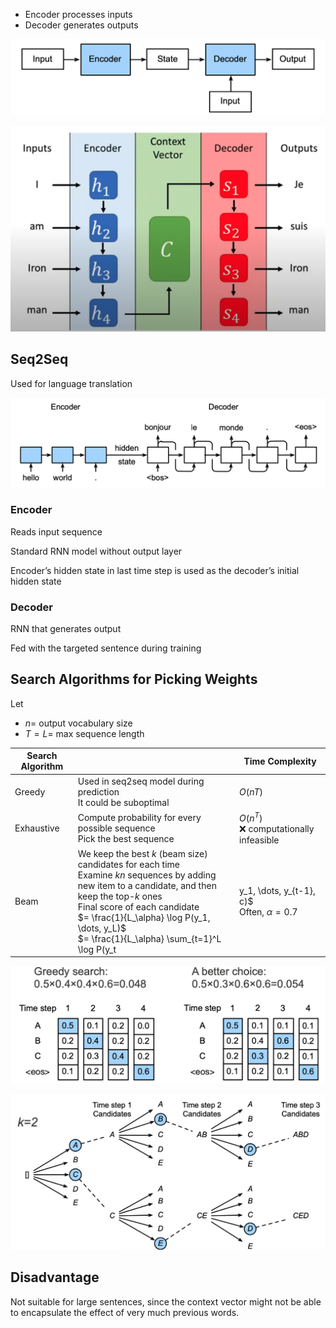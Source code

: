 - Encoder processes inputs
- Decoder generates outputs

![image-20230527225235767](./assets/image-20230527225235767.png)

![image-20230529222625107](./assets/image-20230529222625107.png)

## Seq2Seq

Used for language translation

![image-20230527225342777](./assets/image-20230527225342777.png)

### Encoder

Reads input sequence

Standard RNN model without output layer

Encoder’s hidden state in last time step is used as the decoder’s initial hidden state

### Decoder

RNN that generates output

Fed with the targeted sentence during training

## Search Algorithms for Picking Weights

Let

- $n =$ output vocabulary size
- $T = L =$ max sequence length

| Search Algorithm |                                                              | Time Complexity                            |
| ---------------- | ------------------------------------------------------------ | ------------------------------------------ |
| Greedy           | Used in seq2seq model during prediction<br />It could be suboptimal | $O(nT)$                                    |
| Exhaustive       | Compute probability for every possible sequence<br />Pick the best sequence | $O(n^T)$<br />❌ computationally infeasible |
| Beam             | We keep the best $k$ (beam size) candidates for each time<br />Examine $kn$ sequences by adding new item to a candidate, and then keep the top-$k$ ones<br />Final score of each candidate<br />$= \frac{1}{L_\alpha} \log P(y_1, \dots, y_L)$<br />$= \frac{1}{L_\alpha} \sum_{t=1}^L \log P(y_t | y_1, \dots, y_{t-1}, c)$<br />Often, $\alpha = 0.7$ | $O(knT)$                                   |

![Greedy Search](./assets/image-20230527225713642.png)

![Beam Search](./assets/image-20230527225932610.png)

## Disadvantage

Not suitable for large sentences, since the context vector might not be able to encapsulate the effect of very much previous words.
